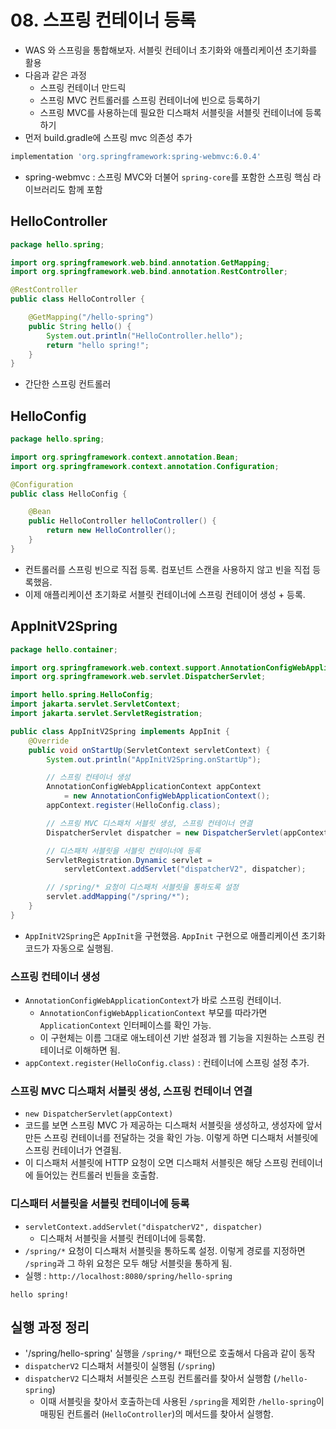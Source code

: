 # 08. 스프링 컨테이너 등록
- WAS 와 스프링을 통합해보자. 서블릿 컨테이너 초기화와 애플리케이션 초기화를 활용
- 다음과 같은 과정
  - 스프링 컨테이너 만드릭
  - 스프링 MVC 컨트롤러를 스프링 컨테이너에 빈으로 등록하기
  - 스프링 MVC를 사용하는데 필요한 디스패처 서블릿을 서블릿 컨테이너에 등록하기
- 먼저 build.gradle에 스프링 mvc 의존성 추가
```groovy
implementation 'org.springframework:spring-webmvc:6.0.4'
```
- spring-webmvc : 스프링 MVC와 더불어 `spring-core`를 포함한 스프링 핵심 라이브러리도 함께 포함

## HelloController
```java
package hello.spring;

import org.springframework.web.bind.annotation.GetMapping;
import org.springframework.web.bind.annotation.RestController;

@RestController
public class HelloController {

	@GetMapping("/hello-spring")
	public String hello() {
		System.out.println("HelloController.hello");
		return "hello spring!";
	}
}
```
- 간단한 스프링 컨트롤러

## HelloConfig
```java
package hello.spring;

import org.springframework.context.annotation.Bean;
import org.springframework.context.annotation.Configuration;

@Configuration
public class HelloConfig {

	@Bean
	public HelloController helloController() {
		return new HelloController();
	}
}
```
- 컨트롤러를 스프링 빈으로 직접 등록. 컴포넌트 스캔을 사용하지 않고 빈을 직접 등록했음.
- 이제 애플리케이션 초기화로 서블릿 컨테이너에 스프링 컨테이어 생성 + 등록.

## AppInitV2Spring
```java
package hello.container;

import org.springframework.web.context.support.AnnotationConfigWebApplicationContext;
import org.springframework.web.servlet.DispatcherServlet;

import hello.spring.HelloConfig;
import jakarta.servlet.ServletContext;
import jakarta.servlet.ServletRegistration;

public class AppInitV2Spring implements AppInit {
	@Override
	public void onStartUp(ServletContext servletContext) {
		System.out.println("AppInitV2Spring.onStartUp");

		// 스프링 컨테이너 생성
		AnnotationConfigWebApplicationContext appContext
			= new AnnotationConfigWebApplicationContext();
		appContext.register(HelloConfig.class);

		// 스프링 MVC 디스패처 서블릿 생성, 스프링 컨테이너 연결
		DispatcherServlet dispatcher = new DispatcherServlet(appContext);

		// 디스패처 서블릿을 서블릿 컨테이너에 등록
		ServletRegistration.Dynamic servlet =
			servletContext.addServlet("dispatcherV2", dispatcher);

		// /spring/* 요청이 디스패처 서블릿을 통하도록 설정
		servlet.addMapping("/spring/*");
	}
}
```
- `AppInitV2Spring`은 `AppInit`을 구현했음. `AppInit` 구현으로 애플리케이션 초기화 코드가 자동으로 실행됨.

### 스프링 컨테이너 생성
- `AnnotationConfigWebApplicationContext`가 바로 스프링 컨테이너.
    - `AnnotationConfigWebApplicationContext` 부모를 따라가면 `ApplicationContext` 인터페이스를 확인 가능.
    - 이 구현체는 이름 그대로 애노테이션 기반 설정과 웹 기능을 지원하는 스프링 컨테이너로 이해하면 됨.
- `appContext.register(HelloConfig.class)` : 컨테이너에 스프링 설정 추가.

### 스프링 MVC 디스패처 서블릿 생성, 스프링 컨테이너 연결
- `new DispatcherServlet(appContext)`
- 코드를 보면 스프링 MVC 가 제공하는 디스패처 서블릿을 생성하고, 생성자에 앞서 만든 스프링 컨테이너를 전달하는 것을 확인 가능. 이렇게
하면 디스패처 서블릿에 스프링 컨테이너가 연결됨.
- 이 디스패처 서블릿에 HTTP 요청이 오면 디스패처 서블릿은 해당 스프링 컨테이너에 들어있는 컨트롤러 빈들을 호출함.

### 디스패터 서블릿을 서블릿 컨테이너에 등록
- `servletContext.addServlet("dispatcherV2", dispatcher)`
  - 디스패처 서블릿을 서블릿 컨테이너에 등록함.
- `/spring/*` 요청이 디스패처 서블릿을 통하도록 설정. 이렇게 경로를 지정하면 `/spring`과 그 하위 요청은 모두 해당 서블릿을 
통하게 됨.
- 실행 : `http://localhost:8080/spring/hello-spring`
```text
hello spring!
```

## 실행 과정 정리
- '/spring/hello-spring' 실행을 `/spring/*` 패턴으로 호출해서 다음과 같이 동작
- `dispatcherV2` 디스패처 서블릿이 실행됨 (`/spring`)
- `dispatcherV2` 디스패처 서블릿은 스프링 컨트롤러를 찾아서 실행함 (`/hello-spring`)
  - 이때 서블릿을 찾아서 호출하는데 사용된 `/spring`을 제외한 `/hello-spring`이 매핑된 컨트롤러 (`HelloController`)의
  메서드를 찾아서 실행함.

